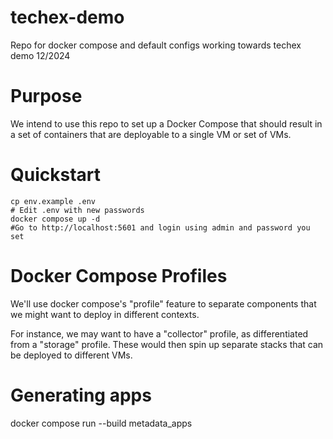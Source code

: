 # techex-demo
Repo for docker compose and default configs working towards techex demo 12/2024

# Purpose
We intend to use this repo to set up a Docker Compose that should result in a set of containers that are deployable to a single VM or set of VMs.

# Quickstart

```
cp env.example .env
# Edit .env with new passwords
docker compose up -d
#Go to http://localhost:5601 and login using admin and password you set
```

# Docker Compose Profiles

We'll use docker compose's "profile" feature to separate components that we might want to deploy in different contexts.

For instance, we may want to have a "collector" profile, as differentiated from a "storage" profile. These would then spin up separate stacks that can be deployed to different VMs.

# Generating apps

docker compose run --build metadata_apps

